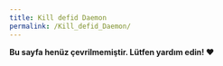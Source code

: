 ```yaml
---
title: Kill defid Daemon
permalink: /Kill_defid_Daemon/
---
```


**Bu sayfa henüz çevrilmemiştir. Lütfen yardım edin! ❤**

